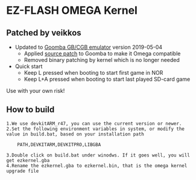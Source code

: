 # EZ-FLASH OMEGA Kernel

## Patched by veikkos

* Updated to [Goomba GB/CGB emulator](http://www.dwedit.org/gba/goombacolor.php) version 2019-05-04
  * Applied [source patch](https://github.com/veikkos/omega-kernel/tree/master/goomba-patch) to Goomba to make it Omega compatible
  * Removed binary patching by kernel which is no longer needed
* Quick start
  * Keep L pressed when booting to start first game in NOR
  * Keep L+A pressed when booting to start last played SD-card game

Use with your own risk!

## How to build

    1.We use devkitARM_r47, you can use the current version or newer.
    2.Set the following environment variables in system, or modify the value in build.bat, based on your installation path
 
        PATH,DEVKITARM,DEVKITPRO,LIBGBA

    3.Double click on build.bat under winodws. If it goes well, you will get ezkernel.gba
    4.Rename the ezkernel.gba to ezkernel.bin, that is the omega kernel upgrade file
